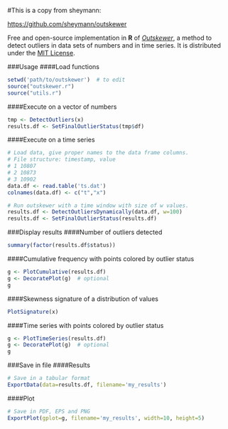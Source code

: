 #This is a copy from sheymann:

https://github.com/sheymann/outskewer

Free and open-source implementation in **R** of [*Outskewer*](https://github.com/sheymann/outskewer), a method to detect outliers in data sets of numbers and in time series. It is distributed under the [MIT License](https://github.com/sheymann/outskewer.r/blob/master/LICENSE.txt).

###Usage
####Load functions

```R
setwd('path/to/outskewer')  # to edit
source("outskewer.r")
source("utils.r")
```

####Execute on a vector of numbers

```R
tmp <- DetectOutliers(x)
results.df <- SetFinalOutlierStatus(tmp$df)
```

####Execute on a time series

```R
# Load data, give proper names to the data frame columns.
# File structure: timestamp, value
# 1 10807
# 2 10873
# 3 10902
data.df <- read.table('ts.dat')
colnames(data.df) <- c("t","x")

# Run outskewer with a time window with size of w values.
results.df <- DetectOutliersDynamically(data.df, w=100)
results.df <- SetFinalOutlierStatus(results.df)
```

###Display results
####Number of outliers detected

```R
summary(factor(results.df$status))
```

####Cumulative frequency with points colored by outlier status

```R
g <- PlotCumulative(results.df)
g <- DecoratePlot(g)  # optional
g
```

####Skewness signature of a distribution of values

```R
PlotSignature(x)
```

####Time series with points colored by outlier status

```R
g <- PlotTimeSeries(results.df)
g <- DecoratePlot(g)  # optional
g
```

###Save in file
####Results

```R
# Save in a tabular format
ExportData(data=results.df, filename='my_results')
```


####Plot

```R
# Save in PDF, EPS and PNG 
ExportPlot(gplot=g, filename='my_results', width=10, height=5)
```
